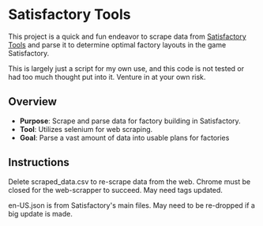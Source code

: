 # Satisfactory Tools

This project is a quick and fun endeavor to scrape data from [Satisfactory Tools](https://www.satisfactorytools.com/1.0/production) and parse it to determine optimal factory layouts in the game Satisfactory.

This is largely just a script for my own use, and this code is not tested or had too much thought put into it.  Venture in at your own risk.

## Overview

- **Purpose**: Scrape and parse data for factory building in Satisfactory.
- **Tool**: Utilizes selenium for web scraping.
- **Goal**: Parse a vast amount of data into usable plans for factories

## Instructions

Delete scraped_data.csv to re-scrape data from the web.  Chrome must be closed for the web-scrapper to succeed.  May need tags updated.

en-US.json is from Satisfactory's main files.  May need to be re-dropped if a big update is made.
